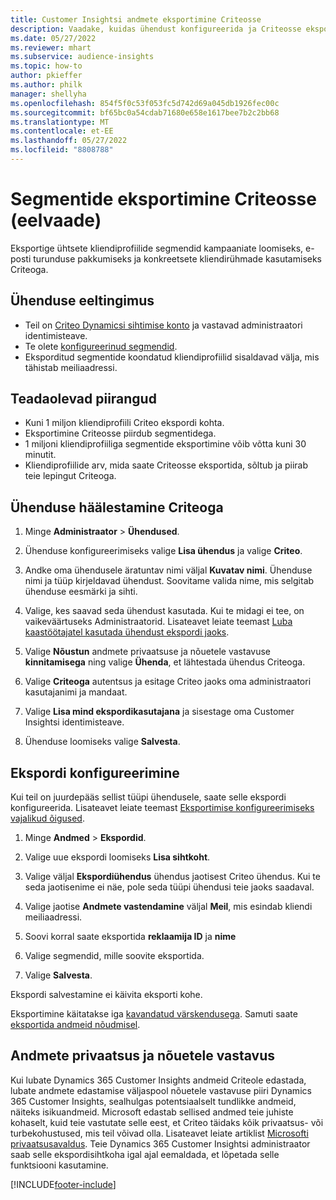 ```yaml
---
title: Customer Insightsi andmete eksportimine Criteosse
description: Vaadake, kuidas ühendust konfigureerida ja Criteosse eksportida.
ms.date: 05/27/2022
ms.reviewer: mhart
ms.subservice: audience-insights
ms.topic: how-to
author: pkieffer
ms.author: philk
manager: shellyha
ms.openlocfilehash: 854f5f0c53f053fc5d742d69a045db1926fec00c
ms.sourcegitcommit: bf65bc0a54cdab71680e658e1617bee7b2c2bb68
ms.translationtype: MT
ms.contentlocale: et-EE
ms.lasthandoff: 05/27/2022
ms.locfileid: "8808788"
---
```

# <a name="export-segments-to-criteo-preview"></a>Segmentide eksportimine Criteosse (eelvaade)

Eksportige ühtsete kliendiprofiilide segmendid kampaaniate loomiseks, e-posti turunduse pakkumiseks ja konkreetsete kliendirühmade kasutamiseks Criteoga.

## <a name="prerequisites-for-connection"></a>Ühenduse eeltingimus

-   Teil on [Criteo Dynamicsi sihtimise konto](https://www.criteo.com/login/) ja vastavad administraatori identimisteave.
-   Te olete [konfigureerinud segmendid](segments.md).
-   Eksporditud segmentide koondatud kliendiprofiilid sisaldavad välja, mis tähistab meiliaadressi.

## <a name="known-limitations"></a>Teadaolevad piirangud

- Kuni 1 miljon kliendiprofiili Criteo ekspordi kohta.
- Eksportimine Criteosse piirdub segmentidega.
- 1 miljoni kliendiprofiiliga segmentide eksportimine võib võtta kuni 30 minutit. 
- Kliendiprofiilide arv, mida saate Criteosse eksportida, sõltub ja piirab teie lepingut Criteoga.

## <a name="set-up-connection-to-criteo"></a>Ühenduse häälestamine Criteoga

1. Minge **Administraator** > **Ühendused**.

1. Ühenduse konfigureerimiseks valige **Lisa ühendus** ja valige **Criteo**.

1. Andke oma ühendusele äratuntav nimi väljal **Kuvatav nimi**. Ühenduse nimi ja tüüp kirjeldavad ühendust. Soovitame valida nime, mis selgitab ühenduse eesmärki ja sihti.

1. Valige, kes saavad seda ühendust kasutada. Kui te midagi ei tee, on vaikeväärtuseks Administraatorid. Lisateavet leiate teemast [Luba kaastöötajatel kasutada ühendust ekspordi jaoks](connections.md#allow-contributors-to-use-a-connection-for-exports).

1. Valige **Nõustun** andmete privaatsuse ja nõuetele vastavuse **kinnitamisega** ning valige **Ühenda**, et lähtestada ühendus Criteoga.

1. Valige **Criteoga** autentsus ja esitage Criteo jaoks oma administraatori kasutajanimi ja mandaat. 

1. Valige **Lisa mind ekspordikasutajana** ja sisestage oma Customer Insightsi identimisteave.

1. Ühenduse loomiseks valige **Salvesta**.

## <a name="configure-an-export"></a>Ekspordi konfigureerimine

Kui teil on juurdepääs sellist tüüpi ühendusele, saate selle ekspordi konfigureerida. Lisateavet leiate teemast [Eksportimise konfigureerimiseks vajalikud õigused](export-destinations.md#set-up-a-new-export).

1. Minge **Andmed** > **Ekspordid**.

1. Valige uue ekspordi loomiseks **Lisa sihtkoht**.

1. Valige väljal **Ekspordiühendus** ühendus jaotisest Criteo ühendus. Kui te seda jaotisenime ei näe, pole seda tüüpi ühendusi teie jaoks saadaval. 

1. Valige jaotise **Andmete vastendamine** väljal **Meil**, mis esindab kliendi meiliaadressi. 

1. Soovi korral saate eksportida **reklaamija ID** ja **nime**

1. Valige segmendid, mille soovite eksportida. 

1. Valige **Salvesta**.

Ekspordi salvestamine ei käivita eksporti kohe.

Eksportimine käitatakse iga [kavandatud värskendusega](system.md#schedule-tab). Samuti saate [eksportida andmeid nõudmisel](export-destinations.md#run-exports-on-demand). 

## <a name="data-privacy-and-compliance"></a>Andmete privaatsus ja nõuetele vastavus

Kui lubate Dynamics 365 Customer Insights andmeid Criteole edastada, lubate andmete edastamise väljaspool nõuetele vastavuse piiri Dynamics 365 Customer Insights, sealhulgas potentsiaalselt tundlikke andmeid, näiteks isikuandmeid. Microsoft edastab sellised andmed teie juhiste kohaselt, kuid teie vastutate selle eest, et Criteo täidaks kõik privaatsus- või turbekohustused, mis teil võivad olla. Lisateavet leiate artiklist [Microsofti privaatsusavaldus](https://go.microsoft.com/fwlink/?linkid=396732).
Teie Dynamics 365 Customer Insightsi administraator saab selle ekspordisihtkoha igal ajal eemaldada, et lõpetada selle funktsiooni kasutamine.


[!INCLUDE[footer-include](includes/footer-banner.md)]
